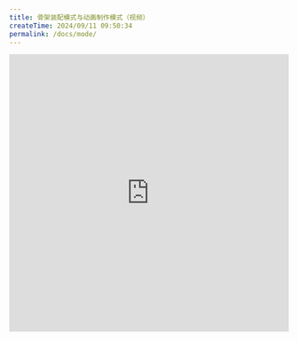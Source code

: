 ```yaml
---
title: 骨架装配模式与动画制作模式（视频）
createTime: 2024/09/11 09:50:34
permalink: /docs/mode/
---
```

<iframe scrolling="no" src="http://player.youku.com/embed/XMTI1OTg4NDQ0MA==" align="" width="100%" frameborder="0" height="500"></iframe>